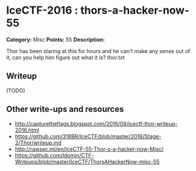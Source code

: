 # IceCTF-2016 : thors-a-hacker-now-55

**Category:** Misc
**Points:** 55
**Description:**

Thor has been staring at this for hours and he can't make any sense out of it, can you help him figure out what it is? thor.txt

## Writeup

(TODO)

## Other write-ups and resources

* http://capturetheflags.blogspot.com/2016/08/icectf-thor-writeup-2016.html
* https://github.com/318BR/IceCTF/blob/master/2016/Stage-2/Thor/writeup.md
* http://rawsec.ml/en/IceCTF-55-Thor-s-a-hacker-now-Misc/
* https://github.com/Idomin/CTF-Writeups/blob/master/IceCTF/ThorsAHackerNow-misc-55
